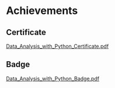 

# Achievements
## Certificate
[Data_Analysis_with_Python_Certificate.pdf](https://prod-files-secure.s3.us-west-2.amazonaws.com/03e82b26-cccb-4906-bb56-adabcbdc0655/1aa3a050-2338-4a85-85d5-899bad17a31c/Data_Analysis_with_Python_Certificate.pdf?X-Amz-Algorithm=AWS4-HMAC-SHA256&X-Amz-Content-Sha256=UNSIGNED-PAYLOAD&X-Amz-Credential=ASIAZI2LB466TQMSAULR%2F20250206%2Fus-west-2%2Fs3%2Faws4_request&X-Amz-Date=20250206T051550Z&X-Amz-Expires=3600&X-Amz-Security-Token=IQoJb3JpZ2luX2VjED0aCXVzLXdlc3QtMiJGMEQCIAGs18sQdSHUR0byaHLyfEGNE92YIQlGr96n4Qf4PQxeAiAii8Ig0wuhODHA1dnArbz9E05%2BcQ01yybQFiTbIVCnKCr%2FAwhWEAAaDDYzNzQyMzE4MzgwNSIMHcQoswt1jGNlZwMXKtwDgZbXdoTLv6n7hTVtDRTTQJ6vub7%2Bsp5ZvmdrSsCFeioFbmyfjNu0aJHEOEmulgOtPbYbh1qJnYyCbkz%2FSF3Mq15hmwmlAl%2B71igSHi9mFaFT4r479NVzCgsTiqzmfYzrQeKogy8NgcLx8tC43lPQt8wXfl3BVYfAjkQycFKm64uhA6kEkYI76WgMREycf0kYM7b5DoCwul%2FdlBdH9XqYSHcvgkZ%2BTIHN7oX6OcJViaWLSzRnvcLT3E0BddTSpt%2BMxy4priEqCHs9B85JV944u%2BvCZ0TKP1p8qGoZCj8prm5jKt5%2FDGfn0LyorAW408LZpk9cedMRMDTpgr6IHdYwmy7owHsuObEDvK4I75phUPg7RtByQ5cfThE7uRvMVpYoMGqbLCM6loDzJy5F3H2s9o6z0xHIu1pzgiC8ZC5FqEgNoemgNg83SXHxNg5QlpClEz%2BCsJlxQUu0RhjGVzrasZSy7%2F1GfAaEjIOPKsxZfW1nOEoJMNXObbjkVb0ibD7vdeO8S%2FWpOklV2haUnkql9RMoUP1G%2B2EYfUEtslLqwWrkgl7vkYPCPnV81%2BOXOQDn5KjQndbsVUuJNj9jt3Zs5D%2BhrAHapVm%2B7ytayj%2BXPHAAFCrYS7mNk3e1rhIw0vuQvQY6pgFGuUW9j%2BrJhBRscsogjudZr%2BAIVHKsc2I5VY6SSrjoU5AvMH8cxfPRjTNJTLsWoyl1gSxtSIEmKeTv2ndsj8MSmdYiJ%2B4rhrpT66rZA2LflHTFlDTnJLHWVNP%2FOYNkD0ii557qi%2FrSIjtQmuLbq00mBVtxkybw8grehYg0aoYoEIBNHgGeFHdLtW53XwnKfinx6Togpc%2BJmvXNOEssNvkK1FfXHOMS&X-Amz-Signature=5220ad1c550d32c2a9b76f25488c6ef9dbbbd372286a5a4c89dc24db723689b3&X-Amz-SignedHeaders=host&x-id=GetObject)
## Badge
[Data_Analysis_with_Python_Badge.pdf](https://prod-files-secure.s3.us-west-2.amazonaws.com/03e82b26-cccb-4906-bb56-adabcbdc0655/4fa9bcf8-b584-40dd-8775-c0bfadf6a6f0/Data_Analysis_with_Python_Badge.pdf?X-Amz-Algorithm=AWS4-HMAC-SHA256&X-Amz-Content-Sha256=UNSIGNED-PAYLOAD&X-Amz-Credential=ASIAZI2LB466TQMSAULR%2F20250206%2Fus-west-2%2Fs3%2Faws4_request&X-Amz-Date=20250206T051550Z&X-Amz-Expires=3600&X-Amz-Security-Token=IQoJb3JpZ2luX2VjED0aCXVzLXdlc3QtMiJGMEQCIAGs18sQdSHUR0byaHLyfEGNE92YIQlGr96n4Qf4PQxeAiAii8Ig0wuhODHA1dnArbz9E05%2BcQ01yybQFiTbIVCnKCr%2FAwhWEAAaDDYzNzQyMzE4MzgwNSIMHcQoswt1jGNlZwMXKtwDgZbXdoTLv6n7hTVtDRTTQJ6vub7%2Bsp5ZvmdrSsCFeioFbmyfjNu0aJHEOEmulgOtPbYbh1qJnYyCbkz%2FSF3Mq15hmwmlAl%2B71igSHi9mFaFT4r479NVzCgsTiqzmfYzrQeKogy8NgcLx8tC43lPQt8wXfl3BVYfAjkQycFKm64uhA6kEkYI76WgMREycf0kYM7b5DoCwul%2FdlBdH9XqYSHcvgkZ%2BTIHN7oX6OcJViaWLSzRnvcLT3E0BddTSpt%2BMxy4priEqCHs9B85JV944u%2BvCZ0TKP1p8qGoZCj8prm5jKt5%2FDGfn0LyorAW408LZpk9cedMRMDTpgr6IHdYwmy7owHsuObEDvK4I75phUPg7RtByQ5cfThE7uRvMVpYoMGqbLCM6loDzJy5F3H2s9o6z0xHIu1pzgiC8ZC5FqEgNoemgNg83SXHxNg5QlpClEz%2BCsJlxQUu0RhjGVzrasZSy7%2F1GfAaEjIOPKsxZfW1nOEoJMNXObbjkVb0ibD7vdeO8S%2FWpOklV2haUnkql9RMoUP1G%2B2EYfUEtslLqwWrkgl7vkYPCPnV81%2BOXOQDn5KjQndbsVUuJNj9jt3Zs5D%2BhrAHapVm%2B7ytayj%2BXPHAAFCrYS7mNk3e1rhIw0vuQvQY6pgFGuUW9j%2BrJhBRscsogjudZr%2BAIVHKsc2I5VY6SSrjoU5AvMH8cxfPRjTNJTLsWoyl1gSxtSIEmKeTv2ndsj8MSmdYiJ%2B4rhrpT66rZA2LflHTFlDTnJLHWVNP%2FOYNkD0ii557qi%2FrSIjtQmuLbq00mBVtxkybw8grehYg0aoYoEIBNHgGeFHdLtW53XwnKfinx6Togpc%2BJmvXNOEssNvkK1FfXHOMS&X-Amz-Signature=8883442de174553fe95c46140adb0d17c9d98805c75926bf77fc55bf5d4a7dd3&X-Amz-SignedHeaders=host&x-id=GetObject)
